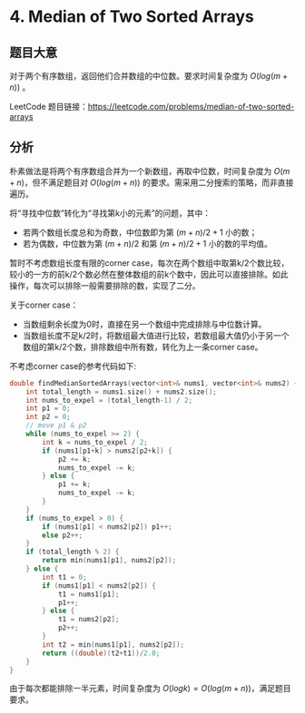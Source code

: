 # 4. Median of Two Sorted Arrays

## 题目大意

对于两个有序数组，返回他们合并数组的中位数。要求时间复杂度为 $O(log(m+n))$ 。

LeetCode 题目链接：https://leetcode.com/problems/median-of-two-sorted-arrays

## 分析

朴素做法是将两个有序数组合并为一个新数组，再取中位数，时间复杂度为 $O(m+n)$，但不满足题目对 $O(log(m+n))$ 的要求。需采用二分搜索的策略，而非直接遍历。

将“寻找中位数”转化为“寻找第k小的元素”的问题，其中：

* 若两个数组长度总和为奇数，中位数即为第 $(m+n)/2 + 1$ 小的数；
* 若为偶数，中位数为第 $(m+n)/2$ 和第 $(m+n)/2+1$ 小的数的平均值。

暂时不考虑数组长度有限的corner case，每次在两个数组中取第k/2个数比较，较小的一方的前k/2个数必然在整体数组的前k个数中，因此可以直接排除。如此操作，每次可以排除一般需要排除的数，实现了二分。

关于corner case：
* 当数组剩余长度为0时，直接在另一个数组中完成排除与中位数计算。
* 当数组长度不足k/2时，将数组最大值进行比较，若数组最大值仍小于另一个数组的第k/2个数，排除数组中所有数，转化为上一条corner case。

不考虑corner case的参考代码如下:
```C++
double findMedianSortedArrays(vector<int>& nums1, vector<int>& nums2) {
    int total_length = nums1.size() + nums2.size();
    int nums_to_expel = (total_length-1) / 2;
    int p1 = 0;
    int p2 = 0;
    // move p1 & p2
    while (nums_to_expel >= 2) {
        int k = nums_to_expel / 2;
        if (nums1[p1+k] > nums2[p2+k]) {
            p2 += k;
            nums_to_expel -= k;
        } else {
            p1 += k;
            nums_to_expel -= k;
        }
    }
    if (nums_to_expel > 0) {
        if (nums1[p1] < nums2[p2]) p1++;
        else p2++;
    }
    if (total_length % 2) {
        return min(nums1[p1], nums2[p2]);
    } else {
        int t1 = 0;
        if (nums1[p1] < nums2[p2]) {
            t1 = nums1[p1];
            p1++;
        } else {
            t1 = nums2[p2];
            p2++;
        }
        int t2 = min(nums1[p1], nums2[p2]);
        return ((double)(t2+t1))/2.0;
    }
}
```

由于每次都能排除一半元素，时间复杂度为 $O(log k) = O(log(m+n))$，满足题目要求。